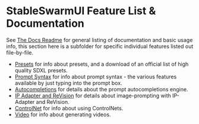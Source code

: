 # StableSwarmUI Feature List & Documentation

See [The Docs Readme](/docs/README.md) for general listing of documentation and basic usage info, this section here is a subfolder for specific individual features listed out file-by-file.

- [Presets](/docs/Features/Presets.md) for info about presets, and a download of an official list of high quality SDXL presets.
- [Prompt Syntax](/docs/Features/Prompt%20Syntax.md) for info about prompt syntax - the various features available by just typing into the prompt box.
- [Autocompletions](/docs/Features/Autocompletions.md) for details about the prompt autocompletions engine.
- [IP Adapter and ReVision](/docs/Features/IPAdapter-ReVision.md) for details about image-prompting with IP-Adapter and ReVision.
- [ControlNet](/docs/Features/ControlNet.md) for info about using ControlNets.
- [Video](/docs/Features/Video.md) for info about generating videos.
